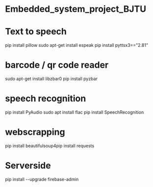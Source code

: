 # Embedded_system_project_BJTU
# Text to speech
pip install pillow
sudo apt-get install espeak
pip install pyttsx3=="2.81"
# barcode / qr code reader
sudo apt-get install libzbar0
pip install pyzbar
# speech recognition
pip install PyAudio
sudo apt install flac
pip install SpeechRecognition
# webscrapping
pip install beautifulsoup4pip install requests
# Serverside
pip install --upgrade firebase-admin
